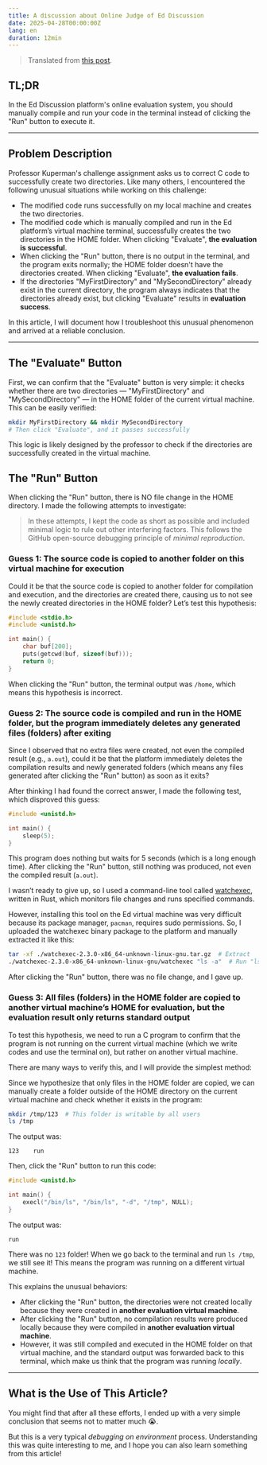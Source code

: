 ```yaml
---
title: A discussion about Online Judge of Ed Discussion
date: 2025-04-28T00:00:00Z
lang: en
duration: 12min
---
```


> Translated from [this post](/posts/a-discussion-about-oj-of-ed-discussion-zh).

## TL;DR

In the Ed Discussion platform's online evaluation system, you should manually compile and run your code in the terminal instead of clicking the "Run" button to execute it.

---

## Problem Description

Professor Kuperman's challenge assignment asks us to correct C code to successfully create two directories. Like many others, I encountered the following unusual situations while working on this challenge:

- The modified code runs successfully on my local machine and creates the two directories.
- The modified code which is manually compiled and run in the Ed platform’s virtual machine terminal, successfully creates the two directories in the HOME folder. When clicking "Evaluate", **the evaluation is successful**.
- When clicking the "Run" button, there is no output in the terminal, and the program exits normally; the HOME folder doesn't have the directories created. When clicking "Evaluate", **the evaluation fails**.
- If the directories "MyFirstDirectory" and "MySecondDirectory" already exist in the current directory, the program always indicates that the directories already exist, but clicking "Evaluate" results in **evaluation success**.

In this article, I will document how I troubleshoot this unusual phenomenon and arrived at a reliable conclusion.

---

## The "Evaluate" Button

First, we can confirm that the "Evaluate" button is very simple: it checks whether there are two directories — "MyFirstDirectory" and "MySecondDirectory" — in the HOME folder of the current virtual machine. This can be easily verified:

```bash
mkdir MyFirstDirectory && mkdir MySecondDirectory
# Then click "Evaluate", and it passes successfully
```

This logic is likely designed by the professor to check if the directories are successfully created in the virtual machine.

## The "Run" Button

When clicking the "Run" button, there is NO file change in the HOME directory. I made the following attempts to investigate:

> In these attempts, I kept the code as short as possible and included minimal logic to rule out other interfering factors. This follows the GitHub open-source debugging principle of _minimal reproduction_.

### Guess 1: The source code is copied to another folder on this virtual machine for execution

Could it be that the source code is copied to another folder for compilation and execution, and the directories are created there, causing us to not see the newly created directories in the HOME folder? Let’s test this hypothesis:

```c
#include <stdio.h>
#include <unistd.h>

int main() {
    char buf[200];
    puts(getcwd(buf, sizeof(buf)));
    return 0;
}
```

When clicking the "Run" button, the terminal output was `/home`, which means this hypothesis is incorrect.

### Guess 2: The source code is compiled and run in the HOME folder, but the program immediately deletes any generated files (folders) after exiting

Since I observed that no extra files were created, not even the compiled result (e.g., `a.out`), could it be that the platform immediately deletes the compilation results and newly generated folders (which means any files generated after clicking the "Run" button) as soon as it exits?

After thinking I had found the correct answer, I made the following test, which disproved this guess:

```c
#include <unistd.h>

int main() {
    sleep(5);
}
```

This program does nothing but waits for 5 seconds (which is a long enough time). After clicking the "Run" button, still nothing was produced, not even the compiled result (`a.out`).

I wasn’t ready to give up, so I used a command-line tool called [watchexec](https://github.com/watchexec/watchexec), written in Rust, which monitors file changes and runs specified commands.

However, installing this tool on the Ed virtual machine was very difficult because its package manager, `pacman`, requires sudo permissions. So, I uploaded the watchexec binary package to the platform and manually extracted it like this:

```bash
tar -xf ./watchexec-2.3.0-x86_64-unknown-linux-gnu.tar.gz  # Extract
./watchexec-2.3.0-x86_64-unknown-linux-gnu/watchexec "ls -a"  # Run "ls -a" whenever a file changes in HOME
```

After clicking the "Run" button, there was no file change, and I gave up.

### Guess 3: All files (folders) in the HOME folder are copied to another virtual machine’s HOME for evaluation, but the evaluation result only returns standard output

To test this hypothesis, we need to run a C program to confirm that the program is not running on the current virtual machine (which we write codes and use the terminal on), but rather on another virtual machine.

There are many ways to verify this, and I will provide the simplest method:

Since we hypothesize that only files in the HOME folder are copied, we can manually create a folder outside of the HOME directory on the current virtual machine and check whether it exists in the program:

```bash
mkdir /tmp/123  # This folder is writable by all users
ls /tmp
```

The output was:

```
123    run
```

Then, click the "Run" button to run this code:

```c
#include <unistd.h>

int main() {
    execl("/bin/ls", "/bin/ls", "-d", "/tmp", NULL);
}
```

The output was:

```
run
```

There was no `123` folder! When we go back to the terminal and run `ls /tmp`, we still see it! This means the program was running on a different virtual machine.

This explains the unusual behaviors:

- After clicking the "Run" button, the directories were not created locally because they were created in **another evaluation virtual machine**.
- After clicking the "Run" button, no compilation results were produced locally because they were compiled in **another evaluation virtual machine**.
- However, it was still compiled and executed in the HOME folder on that virtual machine, and the standard output was forwarded back to this terminal, which make us think that the program was running _locally_.

---

## What is the Use of This Article?

You might find that after all these efforts, I ended up with a very simple conclusion that seems not to matter much 😭.

But this is a very typical _debugging on environment_ process. Understanding this was quite interesting to me, and I hope you can also learn something from this article!
